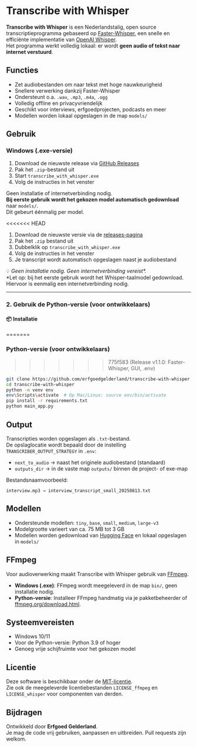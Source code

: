 # Transcribe with Whisper

**Transcribe with Whisper** is een Nederlandstalig, open source transcriptieprogramma gebaseerd op [Faster-Whisper](https://github.com/SYSTRAN/faster-whisper), een snelle en efficiënte implementatie van [OpenAI Whisper](https://github.com/openai/whisper).  
Het programma werkt volledig lokaal: er wordt **geen audio of tekst naar internet verstuurd**.

## Functies

- Zet audiobestanden om naar tekst met hoge nauwkeurigheid
- Snellere verwerking dankzij Faster-Whisper
- Ondersteunt o.a. `.wav`, `.mp3`, `.m4a`, `.ogg`
- Volledig offline en privacyvriendelijk
- Geschikt voor interviews, erfgoedprojecten, podcasts en meer
- Modellen worden lokaal opgeslagen in de map `models/`

## Gebruik

### Windows (.exe-versie)

1. Download de nieuwste release via [GitHub Releases](https://github.com/erfgoedgelderland/transcribe-with-whisper/releases)  
2. Pak het `.zip`-bestand uit  
3. Start `transcribe_with_whisper.exe`  
4. Volg de instructies in het venster  

Geen installatie of internetverbinding nodig.  
**Bij eerste gebruik wordt het gekozen model automatisch gedownload** naar `models/`.  
Dit gebeurt éénmalig per model.

<<<<<<< HEAD
1. Download de nieuwste versie via de [releases-pagina](https://github.com/erfgoedgelderland/transcribe-with-whisper/releases)
2. Pak het `.zip` bestand uit
3. Dubbelklik op `transcribe_with_whisper.exe`
4. Volg de instructies in het venster
5. Je transcript wordt automatisch opgeslagen naast je audiobestand

💡 *Geen installatie nodig. Geen internetverbinding vereist\*.*  
 \*Let op: bij het eerste gebruik wordt het Whisper-taalmodel gedownload. Hiervoor is eenmalig een internetverbinding nodig.

---

### 2. Gebruik de Python-versie (voor ontwikkelaars)

#### 📦 Installatie
=======
### Python-versie (voor ontwikkelaars)
>>>>>>> 775f583 (Release v1.1.0: Faster-Whisper, GUI, .env)

```bash
git clone https://github.com/erfgoedgelderland/transcribe-with-whisper.git
cd transcribe-with-whisper
python -m venv env
env\Scripts\activate  # Op Mac/Linux: source env/bin/activate
pip install -r requirements.txt
python main_app.py
```

## Output

Transcripties worden opgeslagen als `.txt`-bestand.  
De opslaglocatie wordt bepaald door de instelling `TRANSCRIBER_OUTPUT_STRATEGY` in `.env`:

- `next_to_audio` → naast het originele audiobestand (standaard)  
- `outputs_dir` → in de vaste map `outputs/` binnen de project- of exe-map  

Bestandsnaamvoorbeeld:

```
interview.mp3 → interview_transcript_small_20250813.txt
```

## Modellen

- Ondersteunde modellen: `tiny`, `base`, `small`, `medium`, `large-v3`
- Modelgrootte varieert van ca. 75 MB tot 3 GB
- Modellen worden gedownload van [Hugging Face](https://huggingface.co/Systran) en lokaal opgeslagen in `models/`

## FFmpeg

Voor audioverwerking maakt Transcribe with Whisper gebruik van [FFmpeg](https://ffmpeg.org/).

- **Windows (.exe)**: FFmpeg wordt meegeleverd in de map `bin/`, geen installatie nodig.  
- **Python-versie**: Installeer FFmpeg handmatig via je pakketbeheerder of [ffmpeg.org/download.html](https://ffmpeg.org/download.html).

## Systeemvereisten

- Windows 10/11  
- Voor de Python-versie: Python 3.9 of hoger  
- Genoeg vrije schijfruimte voor het gekozen model

## Licentie

Deze software is beschikbaar onder de [MIT-licentie](LICENSE).  
Zie ook de meegeleverde licentiebestanden `LICENSE_ffmpeg` en `LICENSE_whisper` voor componenten van derden.

## Bijdragen

Ontwikkeld door **Erfgoed Gelderland**.  
Je mag de code vrij gebruiken, aanpassen en uitbreiden. Pull requests zijn welkom.

